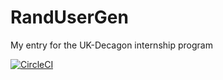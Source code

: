 # RandUserGen
My entry for the UK-Decagon internship program



[![CircleCI](https://circleci.com/gh/dexkode4/RandUserGen.svg?style=shield&circle-token=440fb51cc4018c322b12ce8ae3b5c3bb9d4d4d85)](https://app.circleci.com/pipelines/github/dexkode4/RandUserGen)